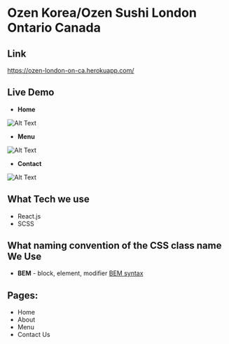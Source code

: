 # Ozen Korea/Ozen Sushi London Ontario Canada

## Link
https://ozen-london-on-ca.herokuapp.com/

## Live Demo

* **Home**

![Alt Text](https://dev-to-uploads.s3.amazonaws.com/i/nd2ejzucplwd21e8oess.gif)

* **Menu**

![Alt Text](https://dev-to-uploads.s3.amazonaws.com/i/j2id79zru04ouleviwpp.gif)

* **Contact**

![Alt Text](https://dev-to-uploads.s3.amazonaws.com/i/9zd5d61pkhyqjdpmrjsu.gif)



## What Tech we use

- React.js
- SCSS

## What naming convention of the CSS class name We Use

- **BEM** - block, element, modifier
  [BEM syntax](https://csswizardry.com/2013/01/mindbemding-getting-your-head-round-bem-syntax/)

## Pages:

- Home
- About
- Menu
- Contact Us
